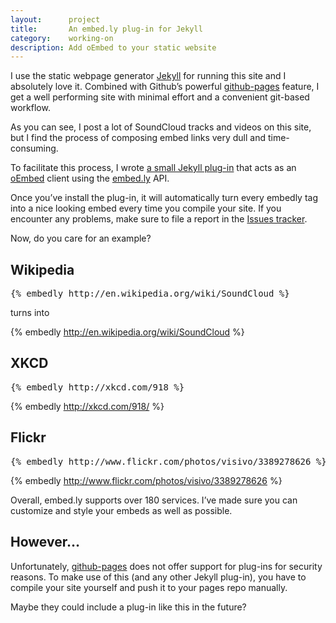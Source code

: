 ```yaml
---
layout:      project
title:       An embed.ly plug-in for Jekyll
category:    working-on
description: Add oEmbed to your static website
---
```


I use the static webpage generator [Jekyll][jekyll] for running this site and
I absolutely love it.
Combined with Github’s powerful [github-pages][gh-pages] feature, I get a well
performing site with minimal effort and a convenient git-based workflow.

As you can see, I post a lot of SoundCloud tracks and videos on this site, but
I find the process of composing embed links very dull and time-consuming.

To facilitate this process, I wrote [a small Jekyll plug-in][plug-in] that
acts as an [oEmbed][oembed] client using the [embed.ly][embedly] API.

Once you’ve install the plug-in, it will automatically turn every embedly tag
into a nice looking embed every time you compile your site.
If you encounter any problems, make sure
to file a report in the [Issues tracker][issues].

Now, do you care for an example?

## Wikipedia

<pre>{<!---->% embedly http://en.wikipedia.org/wiki/SoundCloud %}</pre>

turns into

{% embedly http://en.wikipedia.org/wiki/SoundCloud %}

## XKCD

<pre>{<!---->% embedly http://xkcd.com/918 %}</pre>

{% embedly http://xkcd.com/918/ %}

## Flickr

<pre>{<!---->% embedly http://www.flickr.com/photos/visivo/3389278626 %}</pre>

{% embedly http://www.flickr.com/photos/visivo/3389278626 %}

Overall, embed.ly supports over 180 services. I’ve made sure you can customize
and style your embeds as well as possible.

## However…

Unfortunately, [github-pages][gh-pages] does not offer support for plug-ins
for security reasons. To make use of this (and any other Jekyll plug-in), you
have to compile your site yourself and push it to your pages repo manually.

Maybe they could include a plug-in like this in the future?

[jekyll]:   https://github.com/mojombo/jekyll
[oembed]:   http://oembed.com
[embedly]:  http://embed.ly
[plug-in]:  https://github.com/robb/jekyll-embedly-client
[gh-pages]: http://pages.github.com
[issues]:   https://github.com/robb/jekyll-embedly-client/issues
